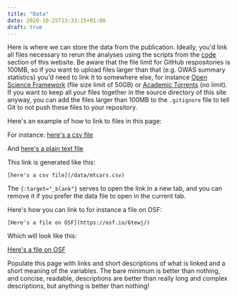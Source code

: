 ```yaml
---
title: "Data"
date: 2020-10-25T13:33:15+01:00
draft: true
---
```


Here is where we can store the data from the publication. Ideally, you'd link all files necessary to rerun the analyses using the scripts from the [code](../code) section of this website. Be aware that the file limit for GitHub respositories is 100MB, so if you want to upload files larger than that (e.g. GWAS summary statistics) you'd need to link it to somewhere else, for instance [Open Science Framework](https://osf.io/) (file size limit of 50GB) or [Academic Torrents](https://academictorrents.com) (no limit). If you want to keep all your files together in the source directory of this site anyway, you can add the files larger than 100MB to the `.gitignore` file to tell Git to not push these files to your repository.

Here's an example of how to link to files in this page:

For instance: [here's a csv file](/data/mtcars.csv)

And [here's a plain text file](/data/plain_text.txt)

This link is generated like this:

    [here's a csv file](/data/mtcars.csv)

The `{:target="_blank"}` serves to open the link in a new tab, and you can remove it if you prefer the data file to open in the current tab.

Here's how you can link to for instance a file on OSF:

    [Here's a file on OSF](https://osf.io/6tewj/)

Which will look like this:

[Here's a file on OSF](https://osf.io/6tewj/)

Populate this page with links and short descriptions of what is linked and a short meaning of the variables. The bare minimum is better than nothing, and concise, readable, descriptions are better than really long and complex descriptions, but anything is better than nothing!

